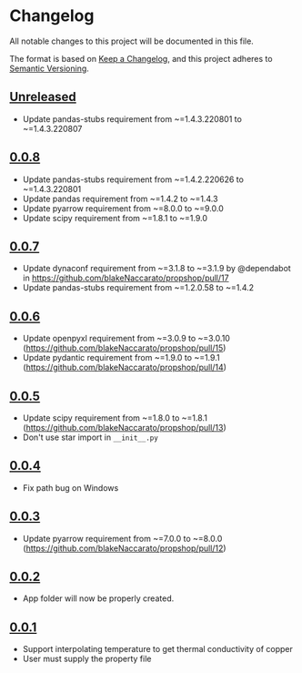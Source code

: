 # Changelog

All notable changes to this project will be documented in this file.

The format is based on [Keep a Changelog](https://keepachangelog.com/en/1.0.0/),
and this project adheres to [Semantic Versioning](https://semver.org/spec/v2.0.0.html).

## [Unreleased]

* Update pandas-stubs requirement from ~=1.4.3.220801 to ~=1.4.3.220807

## [0.0.8]

* Update pandas-stubs requirement from ~=1.4.2.220626 to ~=1.4.3.220801
* Update pandas requirement from ~=1.4.2 to ~=1.4.3
* Update pyarrow requirement from ~=8.0.0 to ~=9.0.0
* Update scipy requirement from ~=1.8.1 to ~=1.9.0

## [0.0.7]

- Update dynaconf requirement from ~=3.1.8 to ~=3.1.9 by @dependabot in <https://github.com/blakeNaccarato/propshop/pull/17>
- Update pandas-stubs requirement from ~=1.2.0.58 to ~=1.4.2

## [0.0.6]

- Update openpyxl requirement from ~=3.0.9 to ~=3.0.10 (<https://github.com/blakeNaccarato/propshop/pull/15>)
- Update pydantic requirement from ~=1.9.0 to ~=1.9.1 (<https://github.com/blakeNaccarato/propshop/pull/14>)

## [0.0.5]

- Update scipy requirement from ~=1.8.0 to ~=1.8.1 (<https://github.com/blakeNaccarato/propshop/pull/13>)
- Don't use star import in `__init__.py`

## [0.0.4]

- Fix path bug on Windows

## [0.0.3]

- Update pyarrow requirement from ~=7.0.0 to ~=8.0.0 (<https://github.com/blakeNaccarato/propshop/pull/12>)

## [0.0.2]

- App folder will now be properly created.

## [0.0.1]

- Support interpolating temperature to get thermal conductivity of copper
- User must supply the property file

[Unreleased]: https://github.com/blakeNaccarato/propshop/compare/0.0.8...HEAD
[0.0.8]: https://github.com/blakeNaccarato/propshop/compare/0.0.7...0.0.8
[0.0.7]: https://github.com/blakeNaccarato/propshop/compare/0.0.6...0.0.7
[0.0.6]: https://github.com/blakeNaccarato/propshop/compare/0.0.5...0.0.6
[0.0.5]: https://github.com/blakeNaccarato/propshop/compare/0.0.4...0.0.5
[0.0.4]: https://github.com/blakeNaccarato/propshop/compare/0.0.3...0.0.4
[0.0.3]: https://github.com/blakeNaccarato/propshop/compare/0.0.2...0.0.3
[0.0.2]: https://github.com/blakeNaccarato/propshop/compare/0.0.1...0.0.2
[0.0.1]: https://github.com/blakeNaccarato/propshop/releases/tag/0.0.1

